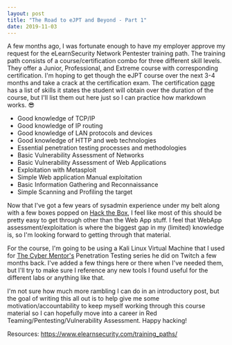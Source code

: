 ```yaml
---
layout: post
title: "The Road to eJPT and Beyond - Part 1"
date: 2019-11-03
---
```


A few months ago, I was fortunate enough to have my employer approve my request for the eLearnSecurity Network Pentester training path. The training path consists of a course/certification combo for three different skill levels. They offer a Junior, Professional, and Extreme course with corresponding certification. I'm hoping to get though the eJPT course over the next 3-4 months and take a crack at the certification exam. The certification [page](https://www.elearnsecurity.com/certification/ejpt/) has a list of skills it states the student will obtain over the duration of the course, but I'll list them out here just so I can practice how markdown works. :sunglasses:

* Good knowledge of TCP/IP
* Good knowledge of IP routing
* Good knowledge of LAN protocols and devices
* Good knowledge of HTTP and web technologies
* Essential penetration testing processes and methodologies
* Basic Vulnerability Assessment of Networks
* Basic Vulnerability Assessment of Web Applications
* Exploitation with Metasploit
* Simple Web application Manual exploitation
* Basic Information Gathering and Reconnaissance
* Simple Scanning and Profiling the target

Now that I've got a few years of sysadmin experience under my belt along with a few boxes popped on [Hack the Box](https://www.hackthebox.eu), I feel like most of this should be pretty easy to get through other than the Web App stuff. I feel that WebApp assessment/exploitation is where the biggest gap in my (limited) knowledge is, so I'm looking forward to getting through that material.  

For the course, I'm going to be using a Kali Linux Virtual Machine that I used for [The Cyber Mentor's](https://twitter.com/thecybermentor/) Penetration Testing series he did on Twitch a few months back.  I've added a few things here or there when I've needed them, but I'll try to make sure I reference any new tools I found useful for the different labs or anything like that.  

I'm not sure how much more rambling I can do in an introductory post, but the goal of writing this all out is to help give me some motivation/accountability to keep myself working through this course material so I can hopefully move into a career in Red Teaming/Pentesting/Vulnerability Assessment.  Happy hacking!



Resources:
https://www.elearnsecurity.com/training_paths/